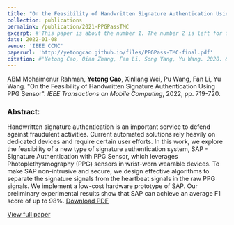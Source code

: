 ```yaml
---
title: "On the Feasibility of Handwritten Signature Authentication Using PPG Sensor"
collection: publications
permalink: /publication/2021-PPGPassTMC
excerpt: #'This paper is about the number 1. The number 2 is left for future work.'
date: 2022-01-08
venue: 'IEEE CCNC'
paperurl: 'http://yetongcao.github.io/files/PPGPass-TMC-final.pdf'
citation: #'Yetong Cao, Qian Zhang, Fan Li, Song Yang, Yu Wang. 2020. &quot;EarAce: Empowering Versatile Acoustic Sensing via Earable Active Noise Cancellation Platform.&quot; <i>Proceedings of the ACM on Interactive, Mobile, Wearable and Ubiquitous Technologies</i>. 7(2), 1-23.'
---
```

ABM Mohaimenur Rahman, **Yetong Cao**, Xinliang Wei, Pu Wang, Fan Li, Yu Wang. "On the Feasibility of Handwritten Signature Authentication Using PPG Sensor". _IEEE Transactions on Mobile Computing_, 2022, pp. 719-720.

### Abstract:
Handwritten signature authentication is an important service to defend against fraudulent activities. Current automated solutions rely heavily on dedicated devices and require certain user efforts. In this work, we explore the feasibility of a new type of signature authentication system, SAP - Signature Authentication with PPG Sensor, which leverages Photoplethysmography (PPG) sensors in wrist-worn wearable devices. To make SAP non-intrusive and secure, we design effective algorithms to separate the signature signals from the heartbeat signals in the raw PPG signals. We implement a low-cost hardware prototype of SAP. Our preliminary experimental results show that SAP can achieve an average F1 score of up to 98%.
[<ins>Download PDF</ins>](../files/PPGPass-TMC-final.pdf)

[<ins>View full paper</ins>](https://ieeexplore.ieee.org/abstract/document/9700557)
